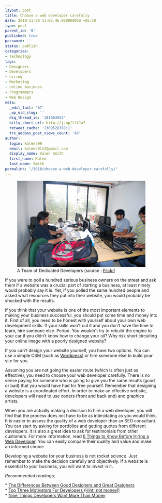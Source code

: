 ```yaml
---
layout: post
title: Choose a web developer carefully
date: 2010-11-28 11:02:46.000000000 +05:30
type: post
parent_id: '0'
published: true
password: ''
status: publish
categories:
- Technology
tags:
- Designers
- Developers
- hiring
- Marketing
- online business
- Programmers
- Web Design
meta:
  _edit_last: '67'
  _wp_old_slug: ''
  dsq_thread_id: '181063952'
  bitly_short_url: http://j.mp/llYJa7
  retweet_cache: '1309528378:1'
  trx_addons_post_views_count: '49'
author:
  login: kalens99
  email: kalens9112@gmail.com
  display_name: Kalen Smith
  first_name: Kalen
  last_name: Smith
permalink: "/2010/choose-a-web-developer-carefully/"
---
```

<figure><img src="/static/2010/11/3800537699_d4298e59cf_b.jpg" alt="A team of dedicated Developers" /><br />
<figcaption>A Team of Dedicated Developers (source : <a href="http://www.flickr.com/photos/brajeshwar/3800537699/">Flickr</a>)</figcaption>
</figure>
<p>If you were to poll a hundred serious business owners on the street and ask them if a website was a crucial part of starting a business, at least ninety would probably say it is. Yet, if you polled the same hundred people and asked what resources they put into their website, you would probably be shocked with the results.</p>
<p>If you think that your website is one of the most important elements to making your business successful, you should put some time and money into it. First of all, you need to be honest with yourself about your own web development skills. If your skills won't cut it and you don't have the time to learn, hire someone else. Period. You wouldn't try to rebuild the engine to your car if you didn't know how to change your oil? Why risk short circuiting your online image with a poorly designed website?</p>
<p><!--more--></p>
<p>If you can't design your website yourself, you have two options. You can use a simple CSM (such as <a href="http://wordpress.org/">Wordpress</a>) or hire someone else to build your site for you.</p>
<p>Assuming you are not going the easier route (which is often just as effective), you need to choose your web developer carefully. There is no sense paying for someone who is going to give you the same results (good or bad) that you would have had for free yourself. Remember that designing a website is a coordinated effort. In order to make an effective website, developers will need to use coders (front and back end) and graphics artists.</p>
<p>When you are actually making a decision to hire a web developer, you will find that the process does not have to be as intimidating as you would think. It is easier to assess the quality of a web developer than an SEO consultant. You can start by asking for portfolios and getting quotes from different developers. It is also a great idea to ask for testimonials from other customers. For more information, read <a href="http://www.geekinspired.com/web-development/8-things-to-know-before-hiring-a-web-developer/">8 Things to Know Before Hiring a Web Developer</a>. You can easily compare their quality and value and make an informed choice.</p>
<p>Developing a website for your business is not rocket science. Just remember to make the decision carefully and objectively. If a website is essential to your business, you will want to invest in it.</p>
<p><em>Recommended readings;</em></p>
<p>* <a href="http://www.drawar.com/posts/the-differences-between-good-designers-and-great-designers">The Differences Between Good Designers and Great Designers</a><br />
* <a href="http://www.lessonsoffailure.com/developers/autonomy-mastery-purpose/">Top Three Motivators For Developers (Hint: not money!)</a><br />
* <a href="http://www.softwarebyrob.com/2006/10/31/nine-things-developers-want-more-than-money/">Nine Things Developers Want More Than Money</a></p>
